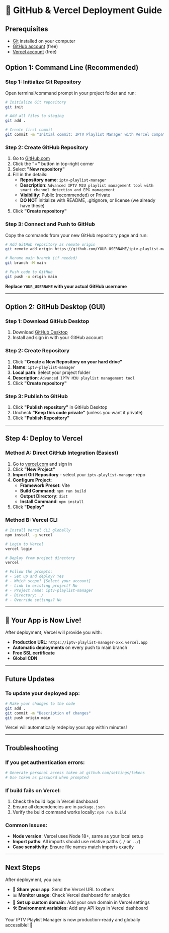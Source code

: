 # 🚀 GitHub & Vercel Deployment Guide

## Prerequisites
- [Git](https://git-scm.com/downloads) installed on your computer
- [GitHub account](https://github.com/signup) (free)
- [Vercel account](https://vercel.com/signup) (free)

## Option 1: Command Line (Recommended)

### Step 1: Initialize Git Repository
Open terminal/command prompt in your project folder and run:

```bash
# Initialize Git repository
git init

# Add all files to staging
git add .

# Create first commit
git commit -m "Initial commit: IPTV Playlist Manager with Vercel compatibility"
```

### Step 2: Create GitHub Repository
1. Go to [GitHub.com](https://github.com)
2. Click the **"+"** button in top-right corner
3. Select **"New repository"**
4. Fill in the details:
   - **Repository name**: `iptv-playlist-manager`
   - **Description**: `Advanced IPTV M3U playlist management tool with smart channel detection and EPG management`
   - **Visibility**: Public (recommended) or Private
   - **DO NOT** initialize with README, .gitignore, or license (we already have these)
5. Click **"Create repository"**

### Step 3: Connect and Push to GitHub
Copy the commands from your new GitHub repository page and run:

```bash
# Add GitHub repository as remote origin
git remote add origin https://github.com/YOUR_USERNAME/iptv-playlist-manager.git

# Rename main branch (if needed)
git branch -M main

# Push code to GitHub
git push -u origin main
```

**Replace `YOUR_USERNAME` with your actual GitHub username**

---

## Option 2: GitHub Desktop (GUI)

### Step 1: Download GitHub Desktop
1. Download [GitHub Desktop](https://desktop.github.com/)
2. Install and sign in with your GitHub account

### Step 2: Create Repository
1. Click **"Create a New Repository on your hard drive"**
2. **Name**: `iptv-playlist-manager`
3. **Local path**: Select your project folder
4. **Description**: `Advanced IPTV M3U playlist management tool`
5. Click **"Create repository"**

### Step 3: Publish to GitHub
1. Click **"Publish repository"** in GitHub Desktop
2. Uncheck **"Keep this code private"** (unless you want it private)
3. Click **"Publish Repository"**

---

## Step 4: Deploy to Vercel

### Method A: Direct GitHub Integration (Easiest)
1. Go to [vercel.com](https://vercel.com) and sign in
2. Click **"New Project"**
3. **Import Git Repository** - select your `iptv-playlist-manager` repo
4. **Configure Project**:
   - **Framework Preset**: Vite
   - **Build Command**: `npm run build`
   - **Output Directory**: `dist`
   - **Install Command**: `npm install`
5. Click **"Deploy"**

### Method B: Vercel CLI
```bash
# Install Vercel CLI globally
npm install -g vercel

# Login to Vercel
vercel login

# Deploy from project directory
vercel

# Follow the prompts:
# - Set up and deploy? Yes
# - Which scope? [Select your account]
# - Link to existing project? No
# - Project name: iptv-playlist-manager
# - Directory: ./
# - Override settings? No
```

---

## 🎉 Your App is Now Live!

After deployment, Vercel will provide you with:
- **Production URL**: `https://iptv-playlist-manager-xxx.vercel.app`
- **Automatic deployments** on every push to main branch
- **Free SSL certificate**
- **Global CDN**

---

## Future Updates

### To update your deployed app:
```bash
# Make your changes to the code
git add .
git commit -m "Description of changes"
git push origin main
```

Vercel will automatically redeploy your app within minutes!

---

## Troubleshooting

### If you get authentication errors:
```bash
# Generate personal access token at github.com/settings/tokens
# Use token as password when prompted
```

### If build fails on Vercel:
1. Check the build logs in Vercel dashboard
2. Ensure all dependencies are in `package.json`
3. Verify the build command works locally: `npm run build`

### Common Issues:
- **Node version**: Vercel uses Node 18+, same as your local setup
- **Import paths**: All imports should use relative paths (`./` or `../`)
- **Case sensitivity**: Ensure file names match imports exactly

---

## Next Steps

After deployment, you can:
- 🔗 **Share your app**: Send the Vercel URL to others
- 📊 **Monitor usage**: Check Vercel dashboard for analytics
- 🔄 **Set up custom domain**: Add your own domain in Vercel settings
- 🛠️ **Environment variables**: Add any API keys in Vercel dashboard

Your IPTV Playlist Manager is now production-ready and globally accessible! 🚀